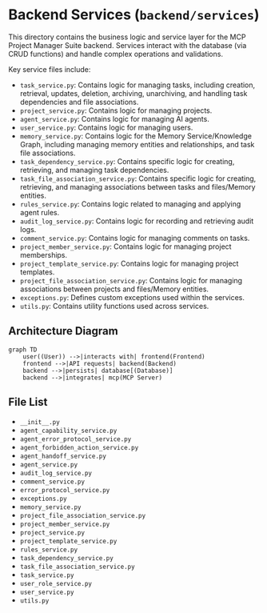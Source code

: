 # Backend Services (`backend/services`)

This directory contains the business logic and service layer for the MCP Project Manager Suite backend. Services interact with the database (via CRUD functions) and handle complex operations and validations.

Key service files include:

*   `task_service.py`: Contains logic for managing tasks, including creation, retrieval, updates, deletion, archiving, unarchiving, and handling task dependencies and file associations.
*   `project_service.py`: Contains logic for managing projects.
*   `agent_service.py`: Contains logic for managing AI agents.
*   `user_service.py`: Contains logic for managing users.
*   `memory_service.py`: Contains logic for the Memory Service/Knowledge Graph, including managing memory entities and relationships, and task file associations.
*   `task_dependency_service.py`: Contains specific logic for creating, retrieving, and managing task dependencies.
*   `task_file_association_service.py`: Contains specific logic for creating, retrieving, and managing associations between tasks and files/Memory entities.
*   `rules_service.py`: Contains logic related to managing and applying agent rules.
*   `audit_log_service.py`: Contains logic for recording and retrieving audit logs.
*   `comment_service.py`: Contains logic for managing comments on tasks.
*   `project_member_service.py`: Contains logic for managing project memberships.
*   `project_template_service.py`: Contains logic for managing project templates.
*   `project_file_association_service.py`: Contains logic for managing associations between projects and files/Memory entities.
*   `exceptions.py`: Defines custom exceptions used within the services.
*   `utils.py`: Contains utility functions used across services.

## Architecture Diagram
```mermaid
graph TD
    user((User)) -->|interacts with| frontend(Frontend)
    frontend -->|API requests| backend(Backend)
    backend -->|persists| database[(Database)]
    backend -->|integrates| mcp(MCP Server)
```

<!-- File List Start -->
## File List

- `__init__.py`
- `agent_capability_service.py`
- `agent_error_protocol_service.py`
- `agent_forbidden_action_service.py`
- `agent_handoff_service.py`
- `agent_service.py`
- `audit_log_service.py`
- `comment_service.py`
- `error_protocol_service.py`
- `exceptions.py`
- `memory_service.py`
- `project_file_association_service.py`
- `project_member_service.py`
- `project_service.py`
- `project_template_service.py`
- `rules_service.py`
- `task_dependency_service.py`
- `task_file_association_service.py`
- `task_service.py`
- `user_role_service.py`
- `user_service.py`
- `utils.py`

<!-- File List End -->




